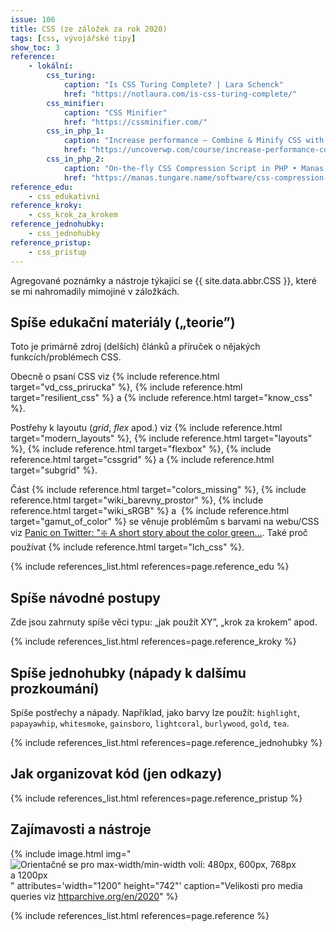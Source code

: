 ```yaml
---
issue: 106
title: CSS (ze záložek za rok 2020)
tags: [css, vývojářské tipy]
show_toc: 3
reference:
    - lokální:
        css_turing:
            caption: "Is CSS Turing Complete? | Lara Schenck"
            href: "https://notlaura.com/is-css-turing-complete/"
        css_minifier:
            caption: "CSS Minifier"
            href: "https://cssminifier.com/"
        css_in_php_1:
            caption: "Increase performance – Combine & Minify CSS with PHP. – UncoverWP"
            href: "https://uncoverwp.com/course/increase-performance-combine-minify-css-with-php/"
        css_in_php_2:
            caption: "On-the-fly CSS Compression Script in PHP • Manas Tungare"
            href: "https://manas.tungare.name/software/css-compression-in-php"
reference_edu:
    - css_edukativni
reference_kroky:
    - css_krok_za_krokem
reference_jednohubky:
    - css_jednohubky
reference_pristup:
    - css_pristup
---
```


Agregované poznámky a nástroje týkající se {{ site.data.abbr.CSS }}, které se mi nahromadily mimojiné v záložkách.

<!--more-->

## Spíše edukační materiály („teorie”)
Toto je primárně zdroj (delších) článků a příruček o nějakých funkcích/problémech CSS.

Obecně o psaní CSS viz {% include reference.html target="vd_css_prirucka" %}, {% include reference.html target="resilient_css" %} a {% include reference.html target="know_css" %}.

Postřehy k layoutu (*grid*, *flex* apod.) viz {% include reference.html target="modern_layouts" %}, {% include reference.html target="layouts" %}, 
{% include reference.html target="flexbox" %}, {% include reference.html target="cssgrid" %} a {% include reference.html target="subgrid" %}.

Část {% include reference.html target="colors_missing" %}, {% include reference.html target="wiki_barevny_prostor" %}, {% include reference.html target="wiki_sRGB" %} a 
{% include reference.html target="gamut_of_color" %} se věnuje problémům s barvami na webu/CSS viz 
[Panic on Twitter: "❇️ A short story about the color green…](https://twitter.com/panic/status/1106633444157607936). Také proč používat {% include reference.html target="lch_css" %}.

{% include references_list.html references=page.reference_edu %}

## Spíše návodné postupy
Zde jsou zahrnuty spíše věci typu: „jak použít XY”, „krok za krokem” apod.

{% include references_list.html references=page.reference_kroky %}

## Spíše jednohubky (nápady k dalšímu prozkoumání)
Spíše postřechy a nápady. Například, jako barvy lze použít: `highlight`, `papayawhip`, `whitesmoke`, `gainsboro`, `lightcoral`, `burlywood`, `gold`, `tea`.

{% include references_list.html references=page.reference_jednohubky %}

## Jak organizovat kód (jen odkazy)
{% include references_list.html references=page.reference_pristup %}

## Zajímavosti a nástroje
{% include image.html img="![Orientačně se pro max-width/min-width volí: 480px, 600px, 768px a 1200px](https://almanac.httparchive.org/static/images/2020/css/breakpoints.png)"
    attributes='width="1200" height="742"'
    caption="Velikosti pro media queries viz [httparchive.org/en/2020](https://almanac.httparchive.org/en/2020/css#common-breakpoints)"
%}

{% include references_list.html references=page.reference %}